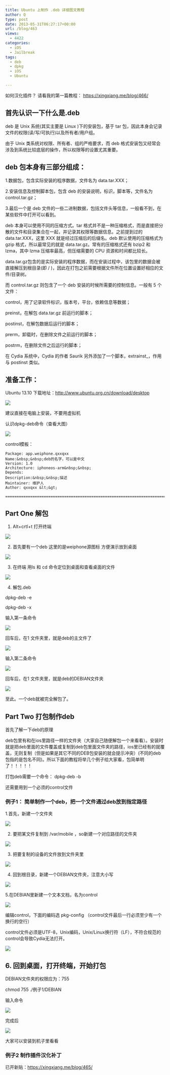 ```yaml
---
title: Ubuntu 上制作 .deb 详细图文教程
author: Q
type: post
date: 2013-05-31T06:27:17+00:00
url: /blog/463
views:
  - 4422
categories:
  - iOS
  - Jailbreak
tags:
  - deb
  - dpkg
  - iOS
  - Ubuntu

---
```

如何汉化插件？ 请看我的第一篇教程： <https://xingxiang.me/blog/466/> 

## 首先认识一下什么是.deb

deb 是 Unix 系统(其实主要是 Linux )下的安装包，基于 tar 包，因此本身会记录文件的权限(读/写/可执行)以及所有者/用户组。

由于 Unix 类系统对权限、所有者、组的严格要求，而 deb 格式安装包又经常会涉及到系统比较底层的操作，所以权限等的设置尤其重要。

## deb 包本身有三部分组成：

1.数据包，包含实际安装的程序数据，文件名为 data.tar.XXX；

2.安装信息及控制脚本包，包含 deb 的安装说明，标识，脚本等，文件名为 control.tar.gz；

3.最后一个是 deb 文件的一些二进制数据，包括文件头等信息，一般看不到，在某些软件中打开可以看到。

deb 本身可以使用不同的压缩方式。tar 格式并不是一种压缩格式，而是直接把分散的文件和目录集合在一起，并记录其权限等数据信息。之前提到过的 data.tar.XXX，这里 XXX 就是经过压缩后的后缀名。deb 默认使用的压缩格式为 gzip 格式，所以最常见的就是 data.tar.gz。常有的压缩格式还有 bzip2 和 lzma，其中 lzma 压缩率最高，但压缩需要的 CPU 资源和时间都比较长。

data.tar.gz包含的是实际安装的程序数据，而在安装过程中，该包里的数据会被直接解压到根目录(即 / )，因此在打包之前需要根据文件所在位置设置好相应的文件/目录树。

而 control.tar.gz 则包含了一个 deb 安装的时候所需要的控制信息。一般有 5 个文件：

control，用了记录软件标识，版本号，平台，依赖信息等数据；

preinst，在解包 data.tar.gz 前运行的脚本；

postinst，在解包数据后运行的脚本；

prerm，卸载时，在删除文件之前运行的脚本；

postrm，在删除文件之后运行的脚本；

在 Cydia 系统中，Cydia 的作者 Saurik 另外添加了一个脚本，extrainst_，作用与 postinst 类似。

## 准备工作：

Ubuntu 13.10 下载地址：<http://www.ubuntu.org.cn/download/desktop>

![][1]

建议直接在电脑上安装，不要用虚拟机

认识dpkg-deb命令（查看大图）

![][2]

control模板：

```
Package: app.weiphone.qxxqxx
Name:&nbsp;&nbsp;deb的名字，可以是中文
Version: 1.0
Architecture: iphoneos-arm&nbsp;&nbsp;
Depends:
Description:&nbsp;&nbsp;描述
Maintainer: 维护人
Author: qxxqxx &lt;&gt;
 ==================================================================================================== 
```

## Part One 解包

1. Alt+crtl+t 打开终端

![][3]

2. 首先要有一个deb 这里的是weiphone源图标 方便演示放到桌面

![][4]

3. 在终端 用ls 和 cd 命令定位到桌面和查看桌面的文件

![][5]

4. 解包.deb

dpkg-deb -e

dpkg-deb -x

输入第一条命令

![][6]

回车后，在1 文件夹里，就是deb的主文件了

![][7]

输入第二条命令

![][8]

回车后，在1 文件夹里，就是deb的DEBIAN文件夹

![][9]

至此。一个deb就被完全解包了。

## Part Two 打包制作deb

首先了解一下deb的原理

deb包里有和在ios里路径一样的文件夹（大家自己随便解包一个来看看）。安装时就是把deb里面的文件覆盖或复制到deb包里面文件夹的路径，ios里已经有的就覆盖，无则复制（但是如果是其它不同的DEB包安装的就会提示冲突）(不同的deb包指的是包名不同)。所以下面的教程将举几个例子给大家看，包简单明了！！！！！

打包deb需要一个命令： dpkg-deb -b

还需要用到一个必须的control文件

### 例子1： 简单制作一个deb，把一个文件通过deb放到指定路径

1.首先，新建一个文件夹

![][10]

2. 要把某文件复制到 /var/mobile ，so新建一个对应路径的文件夹

![][11]

3. 把要复制的设备的文件放到文件夹里

![][12]

4. 回到根目录，新建一个DEBIAN文件夹，注意大小写

![][13]

5.在DEBIAN里新建一个文本文档，名为control

![][14]

编辑control，下面的编码选 pkg-config （control文件最后一行必须至少有一个换行的空行）

control文件必须是UTF-8，Unix编码，Unix/Linux换行符（LF），不符合规范的control会导致Cydia无法打开。

![][15]

## 6. 回到桌面，打开终端，开始打包

DEBIAN文件夹的权限应为：755

chmod 755 ./例子1/DEBIAN

输入命令

![][16]

完成后

![][17]

大家可以安装到机子里看看

### 例子2 制作插件汉化补丁

已开新贴：<https://xingxiang.me/blog/465/>

 [1]: /images/ubuntu-deb/1.png
 [2]: /images/ubuntu-deb/2.png
 [3]: /images/ubuntu-deb/3.png
 [4]: /images/ubuntu-deb/4.png
 [5]: /images/ubuntu-deb/5.png
 [6]: /images/ubuntu-deb/6.png
 [7]: /images/ubuntu-deb/7.png
 [8]: /images/ubuntu-deb/8.png
 [9]: /images/ubuntu-deb/9.png
 [10]: /images/ubuntu-deb/10.png
 [11]: /images/ubuntu-deb/11.png
 [12]: /images/ubuntu-deb/12.png
 [13]: /images/ubuntu-deb/13.png
 [14]: /images/ubuntu-deb/14.png
 [15]: /images/ubuntu-deb/15.png
 [16]: /images/ubuntu-deb/16.png
 [17]: /images/ubuntu-deb/17.png
